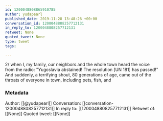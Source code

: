 ```yaml
---
id: 1200048808865910785
author: yudapearl
published_date: 2019-11-28 13:48:26 +00:00
conversation_id: 1200048808257712131
in_reply_to: 1200048808257712131
retweet: None
quoted_tweet: None
type: tweet
tags:

---
```


2/ when I, my family, our neighbors and the whole town heard the voice from the radio: "Yugoslavia abstained! The resolution [UN 181] has passed!" And suddenly, a terrifying shout, 80 generations of age, came out of
the throats of everyone in town, including pets, fish, and

### Metadata

Author: [[@yudapearl]]
Conversation: [[conversation-1200048808257712131]]
In reply to: [[1200048808257712131]]
Retweet of: [[None]]
Quoted tweet: [[None]]
